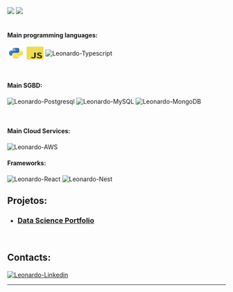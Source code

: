 <div>  
  <img height="180em" src="https://github-readme-stats.vercel.app/api?username=DevLeoo&show_icons=true&theme=dracula&include_all_commits=true&count_private=true"/>
  <img height="180em" src="https://github-readme-stats.vercel.app/api/top-langs/?username=DevLeoo&layout=compact&langs_count=7&theme=dracula"/>
</div><br>

<h4 style="font-weight: bold">Main programming languages:</h4>
<div style="display: inline_block">
  <img align="center" alt="Leonardo-Python" height="30" width="40" src="https://raw.githubusercontent.com/devicons/devicon/master/icons/python/python-original.svg"/>
  <img align="center" alt="Leonardo-Js" height="30" width="40" src="https://raw.githubusercontent.com/devicons/devicon/master/icons/javascript/javascript-original.svg" />
  
  <img align="center" alt="Leonardo-Typescript" height="30" width="40" src="https://cdn.jsdelivr.net/gh/devicons/devicon/icons/typescript/typescript-original.svg" />
</div>

<br><h4 style="font-weight: bold">Main SGBD:</h4>
<div style="display: inline_block">
  <img align="center" alt="Leonardo-Postgresql" height="30" width="40" src="https://cdn.jsdelivr.net/gh/devicons/devicon/icons/postgresql/postgresql-original.svg"/>
  
   <img align="center" alt="Leonardo-MySQL" height="30" width="40" src="https://cdn.jsdelivr.net/gh/devicons/devicon/icons/mysql/mysql-original.svg"/>
  
  <img align="center" alt="Leonardo-MongoDB" height="30" width="40" src="https://cdn.jsdelivr.net/gh/devicons/devicon/icons/mongodb/mongodb-original.svg"/>
</div>
  
  <br><h4 style="font-weight: bold">Main Cloud Services:</h4>
 <div style="display: inline_block">
     </div>
   <img align="center" alt="Leonardo-AWS" height="30" width="40" src="https://cdn.jsdelivr.net/gh/devicons/devicon/icons/amazonwebservices/amazonwebservices-original.svg"/>
   
  
  <h4 style="font-weigth: bold">Frameworks:</h4>
  <div style="display: inline_block">
    <img align="center" alt="Leonardo-React" height="30" width="40" src="https://cdn.jsdelivr.net/npm/devicon-2.2@2.2.0/icons/react/react-original.svg"/>
    </>  
    <img align="center" alt="Leonardo-Nest" height="30" width="40" src="https://www.vectorlogo.zone/logos/nestjs/nestjs-icon.svg"/>
  </div>
  
  
 <h2>Projetos:</h2>
  <ul>
    <li><h3><a href="https://github.com/DevLeoo/data-science-portfolio" target="_blank">Data Science Portfolio</a></h3></li>
  </ul><br/>
  
   <h2>Contacts:</h2>
     <div>
       <a href="https://www.linkedin.com/in/leonardo-teixeira-c%C3%A2ndido-286065191/"   target="_blank"><img align="center" alt="Leonardo-Linkedin" height="40" width="40"           src="https://cdn2.iconfinder.com/data/icons/social-media-2285/512/1_Linkedin_unofficial_colored_svg-256.png"/></a>
     </div>

****
